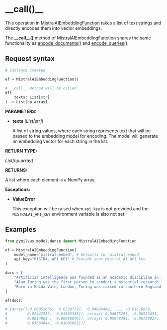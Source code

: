 # \_\_call()\_\_

This operation in [MistralAIEmbeddingFunction](MistralAIEmbeddingFunction.md) takes a list of text strings and directly encodes them into vector embeddings.

The **\_\_call\_\_()** method of MistralAIEmbeddingFunction shares the same functionality as [encode_documents()](encode_documents.md) and [encode_queries()](encode_queries.md).

## Request syntax

```python
# Instance created

ef = MistralAIEmbeddingFunction()

# __call__ method will be called
ef(
    texts: List[str]
) -> List[np.array]
```

**PARAMETERS:**

- **texts** (*List[str]*)

    A list of string values, where each string represents text that will be passed to the embedding model for encoding. The model will generate an embedding vector for each string in the list.

**RETURN TYPE:**

*List[np.array]*

**RETURNS:**

A list where each element is a NumPy array.

**Exceptions:**

- **ValueError**

  This exception will be raised when `api_key` is not provided and the `MISTRALAI_API_KEY` environment variable is also not set.

## Examples

```python
from pymilvus.model.dense import MistralAIEmbeddingFunction

ef = MistralAIEmbeddingFunction(
    model_name="mistral-embed", # Defaults to `mistral-embed`
    api_key="MISTRAL_API_KEY" # Provide your Mistral AI API key
)

docs = [
    "Artificial intelligence was founded as an academic discipline in 1956.",
    "Alan Turing was the first person to conduct substantial research in AI.",
    "Born in Maida Vale, London, Turing was raised in southern England.",
]

ef(docs)

# [array([-0.06051636,  0.03207397,  0.04684448, ..., -0.01618958,
#         0.02442932, -0.01302338]), array([-0.04675293,  0.06512451,  0.04290771, ..., -0.01454926,
#         0.0014801 ,  0.00686646]), array([-0.05978394,  0.08728027,  0.02217102, ..., -0.00681305,
#         0.03634644, -0.01802063])]
```
